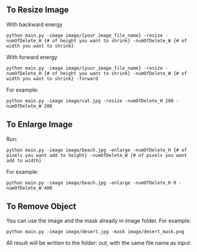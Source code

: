 ## To Resize Image 
With backward energy
```
python main.py -image image/{your_image_file_name} -resize -numOfDelete_H {# of height you want to shrink} -numOfDelete_W {# of width you want to shrink} 
```
With forward energy
```
python main.py -image image/{your_image_file_name} -resize -numOfDelete_H {# of height you want to shrink} -numOfDelete_W {# of width you want to shrink} -forward
```
For example: 
```
python main.py -image image/cat.jpg -resize -numOfDelete_H 200 -numOfDelete_W 200 
```
## To Enlarge Image
Run: 
```
python main.py -image image/beach.jpg -enlarge -numOfDelete_H {# of pixels you want add to height} -numOfDelete_W {# of pixels you want add to width}
```
For example: 
```
python main.py -image image/beach.jpg -enlarge -numOfDelete_H 0 -numOfDelete_W 400
```
## To Remove Object
You can use the image and the mask already in image folder. 
For example:
```
python main.py -image image/desert.jpg -mask image/desert_mask.png
```

All result will be written to the folder: out, with the same file name as input
